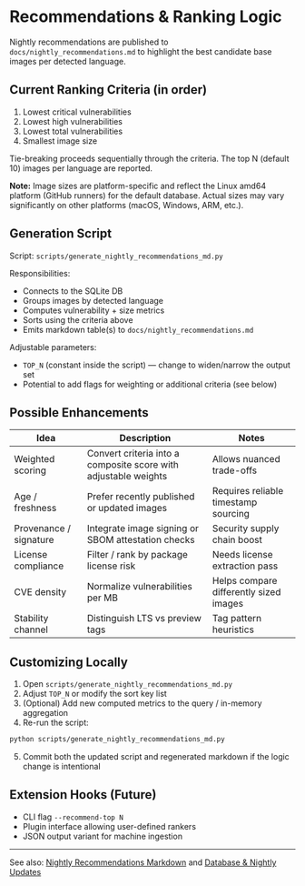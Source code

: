 # Recommendations & Ranking Logic

Nightly recommendations are published to `docs/nightly_recommendations.md` to highlight the best candidate base images per detected language.

## Current Ranking Criteria (in order)
1. Lowest critical vulnerabilities
2. Lowest high vulnerabilities
3. Lowest total vulnerabilities
4. Smallest image size

Tie-breaking proceeds sequentially through the criteria. The top N (default 10) images per language are reported.

**Note:** Image sizes are platform-specific and reflect the Linux amd64 platform (GitHub runners) for the default database. Actual sizes may vary significantly on other platforms (macOS, Windows, ARM, etc.).

## Generation Script
Script: `scripts/generate_nightly_recommendations_md.py`

Responsibilities:
- Connects to the SQLite DB
- Groups images by detected language
- Computes vulnerability + size metrics
- Sorts using the criteria above
- Emits markdown table(s) to `docs/nightly_recommendations.md`

Adjustable parameters:
- `TOP_N` (constant inside the script) — change to widen/narrow the output set
- Potential to add flags for weighting or additional criteria (see below)

## Possible Enhancements
| Idea | Description | Notes |
| ---- | ----------- | ----- |
| Weighted scoring | Convert criteria into a composite score with adjustable weights | Allows nuanced trade-offs |
| Age / freshness | Prefer recently published or updated images | Requires reliable timestamp sourcing |
| Provenance / signature | Integrate image signing or SBOM attestation checks | Security supply chain boost |
| License compliance | Filter / rank by package license risk | Needs license extraction pass |
| CVE density | Normalize vulnerabilities per MB | Helps compare differently sized images |
| Stability channel | Distinguish LTS vs preview tags | Tag pattern heuristics |

## Customizing Locally
1. Open `scripts/generate_nightly_recommendations_md.py`
2. Adjust `TOP_N` or modify the sort key list
3. (Optional) Add new computed metrics to the query / in-memory aggregation
4. Re-run the script:
```bash
python scripts/generate_nightly_recommendations_md.py
```
5. Commit both the updated script and regenerated markdown if the logic change is intentional

## Extension Hooks (Future)
- CLI flag `--recommend-top N`
- Plugin interface allowing user-defined rankers
- JSON output variant for machine ingestion

---
See also: [Nightly Recommendations Markdown](nightly_recommendations.md) and [Database & Nightly Updates](database.md)
